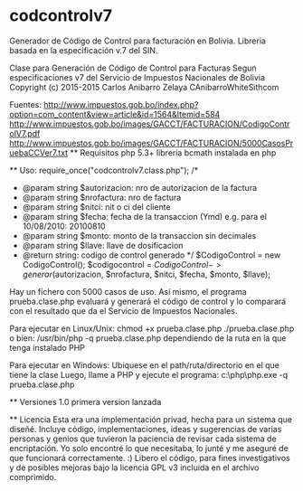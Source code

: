 # codcontrolv7
Generador de Código de Control para facturación en Bolivia. Libreria basada en la especificación v.7 del SIN.

Clase para Generación de Código de Control para Facturas
Segun especificaciones v7 del Servicio de Impuestos Nacionales de Bolivia
Copyright (c) 2015-2015 Carlos Anibarro Zelaya
CAnibarro<at>WhiteSith<dot>com

Fuentes:
     http://www.impuestos.gob.bo/index.php?option=com_content&view=article&id=1564&Itemid=584
     http://www.impuestos.gob.bo/images/GACCT/FACTURACION/CodigoControlV7.pdf
     http://www.impuestos.gob.bo/images/GACCT/FACTURACION/5000CasosPruebaCCVer7.txt
** Requisitos
   php 5.3+
   libreria bcmath instalada en php

** Uso:
   require_once("codcontrolv7.class.php");
   /*
   * @param string $autorizacion: nro de autorizacion de la factura
   * @param string $nrofactura: nro de factura
   * @param string $nitci: nit o ci del cliente
   * @param string $fecha: fecha de la transaccion (Ymd) e.g. para el 10/08/2010: 20100810
   * @param string $monto: monto de la transaccion sin decimales
   * @param string $llave: llave de dosificacion
   * @return string: codigo de control generado
   */
   $CodigoControl = new CodigoControl();
   $codigocontrol = $CodigoControl->generar($autorizacion, $nrofactura, $nitci, $fecha, $monto, $llave);

  Hay un fichero con 5000 casos de uso.
  Así mismo, el programa prueba.clase.php evaluará y generará el código de control y lo comparará con el resultado
  que da el Servicio de Impuestos Nacionales.

  Para ejecutar en Linux/Unix:
  chmod +x prueba.clase.php
  ./prueba.clase.php
  o bien:
  /usr/bin/php -q prueba.clase.php
  dependiendo de la ruta en la que tenga instalado PHP

  Para ejecutar en Windows:
  Ubiquese en el path/ruta/directorio en el que tiene la clase
  Luego, llame a PHP y ejecute el programa:
  c:\php\php.exe -q prueba.clase.php

** Versiones
   1.0 primera version lanzada

** Licencia
   Esta era una implementación privad, hecha para un sistema que diseñé.
   Incluye código, implementaciones, ideas y sugerencias de varias personas y genios
   que tuvieron la paciencia de revisar cada sistema de encriptación. 
   Yo solo encontré lo que necesitaba, lo junté y me aseguré de que
   funcionará correctamente. :)
   Libero el código, para fines investigativos y de posibles mejoras bajo la licencia
   GPL v3 incluida en el archivo comprimido.

